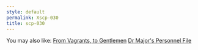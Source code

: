 ```yaml
---
style: default
permalink: Xscp-030
title: scp-030
---
```

You may also like:
[From Vagrants, to Gentlemen](http://scp-wiki.net/from-vagrants-to-gentlemen)
[Dr Major's Personnel File](http://scp-wiki.net/dr-major-personnel-file)